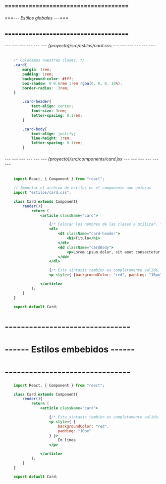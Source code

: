 ### ==================================== ###
###### ===--- Estilos globales ---=== ######
### ==================================== ###

###### --- --- --- --- --- --- {proyecto}/src/estilos/card.css --- --- --- --- --- --- ######

<!-- Crea un archivo dentro de la carpeta (src), en este caso creamos una carpeta llamada (estilos). -->

```css
	/* Colocamos nuestras clases. */
	.card{
		margin: 1rem;
		padding: 1rem;
		background-color: #fff;
		box-shadow: 0 0.6rem 1rem rgba(0, 0, 0, 10%);
		border-radius: .3rem;
	}

		.card-header{
			text-align: center;
			font-size: 3rem;
			letter-spacing: 0.1rem;
		}

		.card-body{
			text-align: justify;
			line-height: 3rem;
			letter-spacing: 0.1rem;
		}
```

###### --- --- --- --- --- --- {proyecto}/src/components/card.jsx --- --- --- --- --- --- ######

```jsx
	import React, { Component } from "react";

	// Importar el archivo de estilos en el componente que quieras.
	import "estilos/card.css";

	class Card extends Component{
		render(){
			return (
				<article className="card">

					{/* Colocar los nombres de las clases a utilizar. */}
					<dl>
						<dt className="card-header">
							<h1>Titulo</h1>
						</dt>
						<dd className="cardBody">
							<p>Lorem ipsum dolor, sit amet consectetur.</p>
						</dd>
					</dl>

					{/* Esta sintaxis tambien es completamente valida. */}
					<p style={ {backgroundColor: "red", padding: "10px"} }>En linea</p>

				</article>
			);
		}
	}

	export default Card;
```

# ------------------------------- #
# ------ Estilos embebidos ------ #
# ------------------------------- #

```jsx
	import React, { Component } from "react";

	class Card extends Component{
		render(){
			return (
				<article className="card">

					{/* Esta sintaxis tambien es completamente valida. */}
					<p style={ {
						backgroundColor: "red", 
						padding: "10px"
					} }>
						En linea
					</p>

				</article>
			);
		}
	}

	export default Card;
```